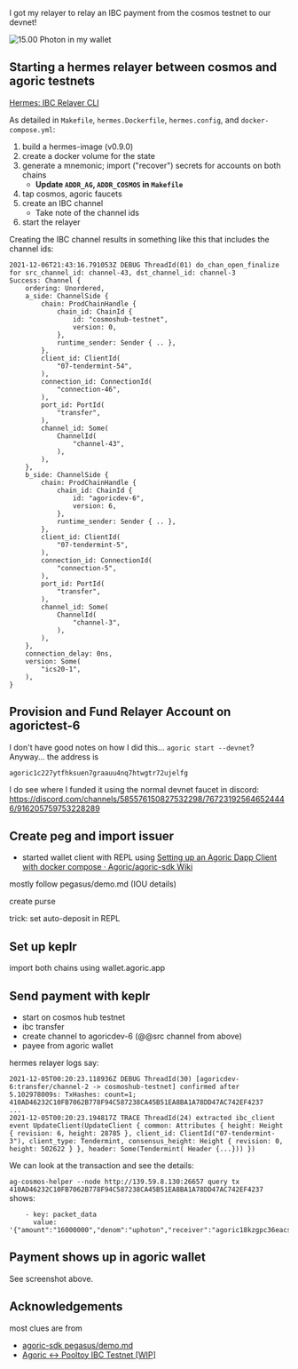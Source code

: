 I got my relayer to relay an IBC payment from the cosmos testnet to our devnet!

![15.00 Photon in my wallet](https://www.diigo.com/file/image/brpqocpzpbeerecapzepbqeqpq/SwingSet+Solo+REPL+Demo.jpg)


## Starting a hermes relayer between cosmos and agoric testnets

[Hermes: IBC Relayer CLI](https://github.com/informalsystems/ibc-rs/tree/master/relayer-cli)

As detailed in `Makefile`, `hermes.Dockerfile`, `hermes.config`, and `docker-compose.yml`:
 1. build a hermes-image (v0.9.0)
 2. create a docker volume for the state
 3. generate a mnemonic; import ("recover") secrets for accounts on both chains
    - **Update `ADDR_AG`, `ADDR_COSMOS` in `Makefile`**
 4. tap cosmos, agoric faucets
 5. create an IBC channel
    - Take note of the channel ids
 6. start the relayer


Creating the IBC channel results in something like this that includes the channel ids:

```
2021-12-06T21:43:16.791053Z DEBUG ThreadId(01) do_chan_open_finalize for src_channel_id: channel-43, dst_channel_id: channel-3
Success: Channel {
    ordering: Unordered,
    a_side: ChannelSide {
        chain: ProdChainHandle {
            chain_id: ChainId {
                id: "cosmoshub-testnet",
                version: 0,
            },
            runtime_sender: Sender { .. },
        },
        client_id: ClientId(
            "07-tendermint-54",
        ),
        connection_id: ConnectionId(
            "connection-46",
        ),
        port_id: PortId(
            "transfer",
        ),
        channel_id: Some(
            ChannelId(
                "channel-43",
            ),
        ),
    },
    b_side: ChannelSide {
        chain: ProdChainHandle {
            chain_id: ChainId {
                id: "agoricdev-6",
                version: 6,
            },
            runtime_sender: Sender { .. },
        },
        client_id: ClientId(
            "07-tendermint-5",
        ),
        connection_id: ConnectionId(
            "connection-5",
        ),
        port_id: PortId(
            "transfer",
        ),
        channel_id: Some(
            ChannelId(
                "channel-3",
            ),
        ),
    },
    connection_delay: 0ns,
    version: Some(
        "ics20-1",
    ),
}
```

## Provision and Fund Relayer Account on agorictest-6

I don't have good notes on how I did this... `agoric start --devnet`? Anyway... the address is

`agoric1c227ytfhksuen7graauu4nq7htwgtr72ujelfg`

I do see where I funded it using the normal devnet faucet in discord:
https://discord.com/channels/585576150827532298/767231925646524446/916205759753228289

## Create peg and import issuer

 - started wallet client with REPL using [Setting up an Agoric Dapp Client with docker compose · Agoric/agoric\-sdk Wiki](https://github.com/Agoric/agoric-sdk/wiki/Setting-up-an-Agoric-Dapp-Client-with-docker-compose)

mostly follow pegasus/demo.md (IOU details)

create purse

trick: set auto-deposit in REPL

## Set up keplr

import both chains using wallet.agoric.app

## Send payment with keplr

 - start on cosmos hub testnet
 - ibc transfer
 - create channel to agoricdev-6 (@@src channel from above)
 - payee from agoric wallet

hermes relayer logs say:

```
2021-12-05T00:20:23.118936Z DEBUG ThreadId(30) [agoricdev-6:transfer/channel-2 -> cosmoshub-testnet] confirmed after 5.102978009s: TxHashes: count=1; 410AD46232C10FB7062B778F94C587238CA45B51EA8BA1A78DD47AC742EF4237
...
2021-12-05T00:20:23.194817Z TRACE ThreadId(24) extracted ibc_client event UpdateClient(UpdateClient { common: Attributes { height: Height { revision: 6, height: 28785 }, client_id: ClientId("07-tendermint-3"), client_type: Tendermint, consensus_height: Height { revision: 0, height: 502622 } }, header: Some(Tendermint( Header {...})) })
```

We can look at the transaction and see the details:

`ag-cosmos-helper --node http://139.59.8.130:26657 query tx 410AD46232C10FB7062B778F94C587238CA45B51EA8BA1A78DD47AC742EF4237` shows:

```
    - key: packet_data
      value: '{"amount":"16000000","denom":"uphoton","receiver":"agoric18kzgpc36eacsdhx8wrdjywvdu3s6dsg2ae3t54","sender":"cosmos18hcdewnyhl6hj6wkz2dwq8slfh8vrnetzxy33p"}'
```

## Payment shows up in agoric wallet

See screenshot above.

## Acknowledgements

most clues are from
 - [agoric-sdk pegasus/demo.md](https://github.com/Agoric/agoric-sdk/blob/master/packages/pegasus/demo.md)
 - [Agoric ↔ Pooltoy IBC Testnet [WIP]](https://hackmd.io/YYf5lsJXSSuatstpRDSs8g?view)

